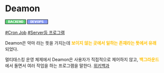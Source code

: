# Deamon

![Backend](../../2TAT1C/Label_Backend.png)
![Devops](../../2TAT1C/Label_Devops.png)

<a href="https://www.google.com/search?q=Cron+Job+%EC%9D%B4%EB%9E%80&oq=Cron+Job+%EC%9D%B4%EB%9E%80&aqs=chrome..69i57j0i457j0l5j69i61.1455j0j1&sourceid=chrome&ie=UTF-8">#Cron Job</a> 
<a href="https://www.google.com/search?sxsrf=ALeKk03rHsBG4KG_E0ZnS74kTiUGZZ30wQ%3A1604558705345&ei=cZ-jX_jYFPGtmAWvnZrwCQ&q=daemon+%EC%9C%BC%EB%A1%9C+%EC%8B%A4%ED%96%89%EC%8B%9C%ED%82%A4%EA%B8%B0&oq=daemon+%EC%9C%BC%EB%A1%9C+%EC%8B%A4%ED%96%89%EC%8B%9C%ED%82%A4%EA%B8%B0&gs_lcp=CgZwc3ktYWIQAzoECAAQR1D-pgFYnrIBYIq0AWgAcAd4AIABeYgB1AKSAQMwLjOYAQCgAQGqAQdnd3Mtd2l6yAEIwAEB&sclient=psy-ab&ved=0ahUKEwi41Zz95ursAhXxFqYKHa-OBp4Q4dUDCA0&uact=5">#Server등 프로그램</a>

Deamon은 악마 라는 뜻을 가지는데 <span style="color:#FFBF00; font-weight:bold;">보이지 않는 곳에서 일하는 존재라는 뜻에서 유래</span>되었다.

멀티태스킹 운영 체제에서 Deamon은 사용자가 직접적으로 제어하지 않고, <span style="color:#FFBF00; font-weight:bold;">백그라운드</span>에서 돌면서 여러 작업을 하는 프로그램을 말한다.
<a href="https://ko.wikipedia.org/wiki/%EB%8D%B0%EB%AA%AC_(%EC%BB%B4%ED%93%A8%ED%8C%85">위키백과</a>
